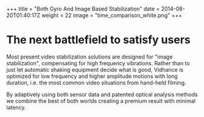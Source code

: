 +++
title = "Both Gyro And Image Based Stabilization"
date = 2014-08-20T01:40:17Z
weight = 22
image = "time_comparison_white.png"
+++
# The next battlefield to satisfy users

Most present video stabilization solutions are designed for "image stabilization", compensating for high frequency vibrations. Rather than to just let automatic shaking equipment decide what is good, Vidhance is optimized for low frequency and higher amplitude motions with long duration, i.e. the most common video situations from hand-held filming. 

By adaptively using both sensor data and patented optical analysis methods we combine the best of both worlds creating a premium result with minimal latency. 